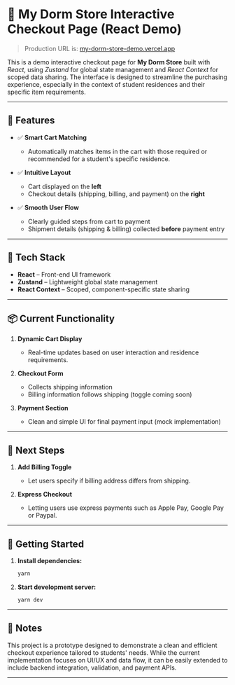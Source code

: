 # 🛒 My Dorm Store Interactive Checkout Page (React Demo)

> Production URL is: [my-dorm-store-demo.vercel.app](https://my-dorm-store-demo.vercel.app)

This is a demo interactive checkout page for **My Dorm Store** built with _React_, using _Zustand_ for global state management and _React Context_ for scoped data sharing. The interface is designed to streamline the purchasing experience, especially in the context of student residences and their specific item requirements.

---

## 🎯 Features

-   ✅ **Smart Cart Matching**

    -   Automatically matches items in the cart with those required or recommended for a student's specific residence.

-   ✅ **Intuitive Layout**

    -   Cart displayed on the **left**
    -   Checkout details (shipping, billing, and payment) on the **right**

-   ✅ **Smooth User Flow**

    -   Clearly guided steps from cart to payment
    -   Shipment details (shipping & billing) collected **before** payment entry

---

## 🧩 Tech Stack

-   **React** – Front-end UI framework
-   **Zustand** – Lightweight global state management
-   **React Context** – Scoped, component-specific state sharing

---

## 📦 Current Functionality

1. **Dynamic Cart Display**

    - Real-time updates based on user interaction and residence requirements.

2. **Checkout Form**

    - Collects shipping information
    - Billing information follows shipping (toggle coming soon)

3. **Payment Section**
    - Clean and simple UI for final payment input (mock implementation)

---

## 🚧 Next Steps

1. **Add Billing Toggle**

    - Let users specify if billing address differs from shipping.

2. **Express Checkout**
    - Letting users use express payments such as Apple Pay, Google Pay or Paypal.

---

## 🏁 Getting Started

1. **Install dependencies:**

    ```bash
    yarn
    ```

2. **Start development server:**

    ```bash
    yarn dev
    ```

---

## 📌 Notes

This project is a prototype designed to demonstrate a clean and efficient checkout experience tailored to students' needs. While the current implementation focuses on UI/UX and data flow, it can be easily extended to include backend integration, validation, and payment APIs.

---
